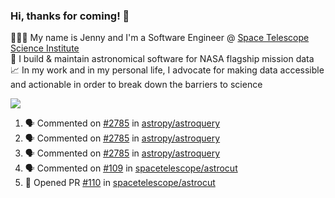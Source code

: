 ### Hi, thanks for coming! 👋
👩🏻‍💻 My name is Jenny and I'm a Software Engineer @ <a href="https://www.google.com/url?sa=t&rct=j&q=&esrc=s&source=web&cd=&cad=rja&uact=8&ved=2ahUKEwjjptP-oLuCAxXaLFkFHY_sCGkQFnoECAYQAQ&url=https%3A%2F%2Fwww.stsci.edu%2Fhome&usg=AOvVaw1q1QtWmxTR-kopvsVxDKtZ&opi=89978449">Space Telescope Science Institute</a> <br>
🔭 I build & maintain astronomical software for NASA flagship mission data <br>
📈 In my work and in my personal life, I advocate for making data accessible and actionable in order to break down the barriers to science <br>


<a href="https://www.linkedin.com/in/jenny-v-medina-a53a0332/"><img src="https://img.shields.io/badge/-Jenny V. Medina-0A66C2?style=flat-square&logo=LinkedIn&logoColor=white"></a>

<!--START_SECTION:activity-->
1. 🗣 Commented on [#2785](https://github.com/astropy/astroquery/pull/2785#issuecomment-1814966208) in [astropy/astroquery](https://github.com/astropy/astroquery)
2. 🗣 Commented on [#2785](https://github.com/astropy/astroquery/pull/2785#issuecomment-1806319825) in [astropy/astroquery](https://github.com/astropy/astroquery)
3. 🗣 Commented on [#2785](https://github.com/astropy/astroquery/pull/2785#issuecomment-1780135744) in [astropy/astroquery](https://github.com/astropy/astroquery)
4. 🗣 Commented on [#109](https://github.com/spacetelescope/astrocut/pull/109#issuecomment-1779965484) in [spacetelescope/astrocut](https://github.com/spacetelescope/astrocut)
5. 💪 Opened PR [#110](https://github.com/spacetelescope/astrocut/pull/110) in [spacetelescope/astrocut](https://github.com/spacetelescope/astrocut)
<!--END_SECTION:activity-->

<!--
**jaymedina/jaymedina** is a ✨ _special_ ✨ repository because its `README.md` (this file) appears on your GitHub profile.

Here are some ideas to get you started:

- 🔭 I’m currently working on ...
- 🌱 I’m currently learning ...
- 👯 I’m looking to collaborate on ...
- 🤔 I’m looking for help with ...
- 💬 Ask me about ...
- 📫 How to reach me: ...
- 😄 Pronouns: ...
- ⚡ Fun fact: ...
-->
